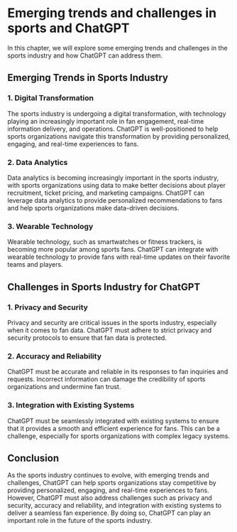 Emerging trends and challenges in sports and ChatGPT
=======================================================================================================

In this chapter, we will explore some emerging trends and challenges in the sports industry and how ChatGPT can address them.

Emerging Trends in Sports Industry
----------------------------------

### 1. Digital Transformation

The sports industry is undergoing a digital transformation, with technology playing an increasingly important role in fan engagement, real-time information delivery, and operations. ChatGPT is well-positioned to help sports organizations navigate this transformation by providing personalized, engaging, and real-time experiences to fans.

### 2. Data Analytics

Data analytics is becoming increasingly important in the sports industry, with sports organizations using data to make better decisions about player recruitment, ticket pricing, and marketing campaigns. ChatGPT can leverage data analytics to provide personalized recommendations to fans and help sports organizations make data-driven decisions.

### 3. Wearable Technology

Wearable technology, such as smartwatches or fitness trackers, is becoming more popular among sports fans. ChatGPT can integrate with wearable technology to provide fans with real-time updates on their favorite teams and players.

Challenges in Sports Industry for ChatGPT
-----------------------------------------

### 1. Privacy and Security

Privacy and security are critical issues in the sports industry, especially when it comes to fan data. ChatGPT must adhere to strict privacy and security protocols to ensure that fan data is protected.

### 2. Accuracy and Reliability

ChatGPT must be accurate and reliable in its responses to fan inquiries and requests. Incorrect information can damage the credibility of sports organizations and undermine fan trust.

### 3. Integration with Existing Systems

ChatGPT must be seamlessly integrated with existing systems to ensure that it provides a smooth and efficient experience for fans. This can be a challenge, especially for sports organizations with complex legacy systems.

Conclusion
----------

As the sports industry continues to evolve, with emerging trends and challenges, ChatGPT can help sports organizations stay competitive by providing personalized, engaging, and real-time experiences to fans. However, ChatGPT must also address challenges such as privacy and security, accuracy and reliability, and integration with existing systems to deliver a seamless fan experience. By doing so, ChatGPT can play an important role in the future of the sports industry.
